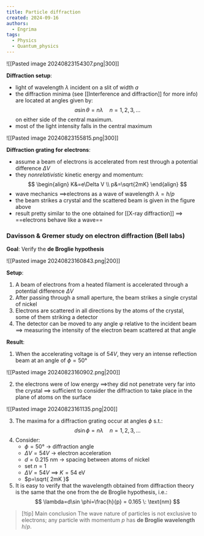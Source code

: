 ```yaml
---
title: Particle diffraction
created: 2024-09-16
authors:
  - Engrima
tags:
  - Physics
  - Quantum_physics
---
```

![[Pasted image 20240823154307.png|300]]

**Diffraction setup**:
- light of wavelength $\lambda$ incident on a slit of width $a$
- the diffraction minima (see [[Interference and diffraction]] for more info) are located at angles given by:
$$
a\sin\theta=n\lambda\quad n=1,2,3,\ldots 
$$
	on either side of the central maximum.
- most of the light intensity falls in the central maximum

![[Pasted image 20240823155815.png|300]]

**Diffraction grating for electrons**:
- assume a beam of electrons is accelerated from rest through a potential difference $\Delta V$
- they *nonrelativistic* kinetic energy and momentum:
$$
\begin{align}
K&=e\Delta V \\
p&=\sqrt{2mK}
\end{align}
$$
- wave mechanics $\implies$electrons as a wave of wavelength $\lambda=h /p$
- the beam strikes a crystal and the scattered beam is given in the figure above
- result pretty similar to the one obtained for [[X-ray diffraction]] $\implies$ ==electrons behave like a wave==


### Davisson & Gremer study on electron diffraction (Bell labs)

**Goal**:
Verify the **de Broglie hypothesis**

![[Pasted image 20240823160843.png|200]]

**Setup**:
1. A beam of electrons from a heated filament is accelerated through a potential difference $\Delta V$
2. After passing through a small aperture, the beam strikes a single crystal of nickel
3. Electrons are scattered in all directions by the atoms of the crystal, some of them striking a detector
4. The detector can be moved to any angle φ relative to the incident beam
   $\implies$ measuring the intensity of the electron beam scattered at that angle

**Result**:
1. When the accelerating voltage is of $54V$, they very an intense reflection beam at an angle of $\phi=50°$

![[Pasted image 20240823160902.png|200]]

2. the electrons were of low energy 
   $\implies$they did not penetrate very far into the crystal
   $\implies$ sufficient to consider the diffraction to take place in the plane of atoms on the surface
   
![[Pasted image 20240823161135.png|200]]

3. The maxima for a diffraction grating occur at angles $\phi$ s.t.:
$$
d\sin\phi=n\lambda\quad n=1,2,3,\ldots 
$$
4. Consider:
   - $\phi=50°$ $\rightarrow$ diffraction angle
   - $\Delta V = 54V$ $\rightarrow$ electron acceleration
   - $d=0.215$ nm $\rightarrow$ spacing between atoms of nickel
   - set $n=1$
   - $\Delta V=54V$ $\implies$ $K=54$ eV
   - $p=\sqrt{ 2mK }$
5. It is easy to verify that the wavelength obtained from diffraction theory is the same that the one from the de Broglie hypothesis, i.e.:
$$
\lambda=d\sin \phi=\frac{h}{p} = 0.165 \: \text{nm}
$$

>[!tip] Main conclusion
>The wave nature of particles is not exclusive to electrons; any particle with momentum $p$ has **de Broglie wavelength** $h/p$.

